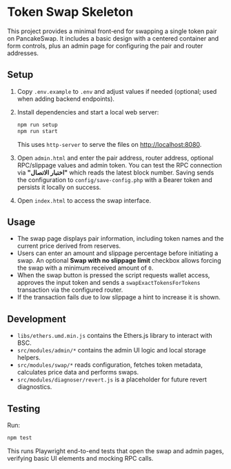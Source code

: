 # Token Swap Skeleton

This project provides a minimal front‑end for swapping a single token pair on PancakeSwap. It includes a basic design with a centered container and form controls, plus an admin page for configuring the pair and router addresses.

## Setup

1. Copy `.env.example` to `.env` and adjust values if needed (optional; used when adding backend endpoints).
2. Install dependencies and start a local web server:

   ```bash
   npm run setup
   npm run start
   ```

   This uses `http-server` to serve the files on <http://localhost:8080>.
3. Open `admin.html` and enter the pair address, router address, optional RPC/slippage values and admin token. You can test the RPC connection via **"اختبار الاتصال"** which reads the latest block number. Saving sends the configuration to `config/save-config.php` with a Bearer token and persists it locally on success.
4. Open `index.html` to access the swap interface.

## Usage

- The swap page displays pair information, including token names and the current price derived from reserves.
- Users can enter an amount and slippage percentage before initiating a swap. An optional **Swap with no slippage limit** checkbox allows forcing the swap with a minimum received amount of `0`.
- When the swap button is pressed the script requests wallet access, approves the input token and sends a `swapExactTokensForTokens` transaction via the configured router.
- If the transaction fails due to low slippage a hint to increase it is shown.

## Development

- `libs/ethers.umd.min.js` contains the Ethers.js library to interact with BSC.
- `src/modules/admin/*` contains the admin UI logic and local storage helpers.
- `src/modules/swap/*` reads configuration, fetches token metadata, calculates price data and performs swaps.
- `src/modules/diagnoser/revert.js` is a placeholder for future revert diagnostics.

## Testing

Run:

```bash
npm test
```
This runs Playwright end-to-end tests that open the swap and admin pages, verifying basic UI elements and mocking RPC calls.
